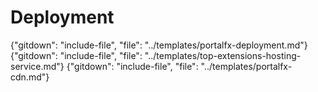 
# Deployment

{"gitdown": "include-file", "file": "../templates/portalfx-deployment.md"}
{"gitdown": "include-file", "file": "../templates/top-extensions-hosting-service.md"}
{"gitdown": "include-file", "file": "../templates/portalfx-cdn.md"}
